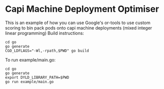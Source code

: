 # Capi Machine Deployment Optimiser
This is an example of how you can use Google's or-tools to use custom scoring to bin pack pods onto capi machine deployments (mixed integer linear programming)
Build instructions:
```
cd go
go generate
CGO_LDFLAGS="-Wl,-rpath,$PWD" go build
```

To run example/main.go:
```
cd go
go generate
export DYLD_LIBRARY_PATH=$PWD
go run example/main.go
```
